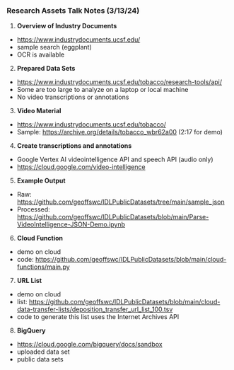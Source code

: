 ### Research Assets Talk Notes (3/13/24)

1. **Overview of Industry Documents**
* https://www.industrydocuments.ucsf.edu/
* sample search (eggplant) 
* OCR is available
2. **Prepared Data Sets**
* https://www.industrydocuments.ucsf.edu/tobacco/research-tools/api/
* Some are too large to analyze on a laptop or local machine
* No video transcriptions or annotations
3. **Video Material**
* https://www.industrydocuments.ucsf.edu/tobacco/
* Sample: https://archive.org/details/tobacco_wbr62a00 (2:17 for demo)
4. **Create transcriptions and annotations**
* Google Vertex AI videointelligence API and speech API (audio only)
* https://cloud.google.com/video-intelligence
5. **Example Output**
* Raw: https://github.com/geoffswc/IDLPublicDatasets/tree/main/sample_json
* Processed: https://github.com/geoffswc/IDLPublicDatasets/blob/main/Parse-VideoIntelligence-JSON-Demo.ipynb
6. **Cloud Function**
* demo on cloud
* code: https://github.com/geoffswc/IDLPublicDatasets/blob/main/cloud-functions/main.py
7. **URL List**
* demo on cloud
* list: https://github.com/geoffswc/IDLPublicDatasets/blob/main/cloud-data-transfer-lists/deposition_transfer_url_list_100.tsv
* code to generate this list uses the Internet Archives API
8. **BigQuery**
* https://cloud.google.com/bigquery/docs/sandbox
* uploaded data set
* public data sets

  






